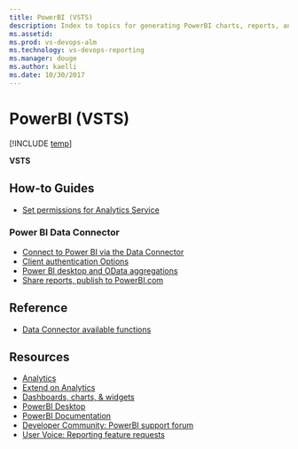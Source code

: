 ```yaml
---
title: PowerBI (VSTS)
description: Index to topics for generating PowerBI charts, reports, and dashboards for VSTS 
ms.assetid:  
ms.prod: vs-devops-alm
ms.technology: vs-devops-reporting
ms.manager: douge
ms.author: kaelli
ms.date: 10/30/2017
---
```


# PowerBI (VSTS)
[!INCLUDE [temp](../_shared/content-pack-deprecation.md)]

<b>VSTS</b> 
## How-to Guides

- [Set permissions for Analytics Service](../analytics/analytics-security.md?toc=/vsts/report/powerbi/toc.json&bc=/vsts/report/powerbi/breadcrumb/toc.json)  

<!---
Future:
- How to query for "Time in State"
- Power BI Copy/Paste Support for default Views
-->

### Power BI Data Connector
 
- [Connect to Power BI via the Data Connector](data-connector-connect.md)     
- [Client authentication Options](../analytics/client-authentication-options.md?toc=/vsts/report/powerbi/toc.json&bc=/vsts/report/powerbi/breadcrumb/toc.json)
- [Power BI desktop and OData aggregations](../analytics/using-odata-aggregations-with-power-bi-desktop.md?toc=/vsts/report/powerbi/toc.json&bc=/vsts/report/powerbi/breadcrumb/toc.json)    
- [Share reports, publish to PowerBI.com](../analytics/publishing-power-bi-desktop-to-power-bi.md?toc=/vsts/report/powerbi/toc.json&bc=/vsts/report/powerbi/breadcrumb/toc.json)    

 
## Reference
- [Data Connector available functions](data-connector-functions.md)    

<!-- Note: The above document will be cut, once all content is verified as moved to extend\Analytics-->

## Resources 
- [Analytics](../analytics/index.md)    
- [Extend on Analytics](../extend-analytics/index.md)    
- [Dashboards, charts, & widgets](../dashboards/index.md)  
- [PowerBI Desktop](https://powerbi.microsoft.com/documentation/powerbi-desktop-get-the-desktop/)  
- [PowerBI Documentation](https://powerbi.microsoft.com/documentation/powerbi-landing-page/)  
- [Developer Community: PowerBI support forum](https://developercommunity.visualstudio.com/search.html?f=&type=question+OR+problem&type=question+OR+problem&c=&redirect=search%2Fsearch&sort=relevance&q=PowerBI)
- [User Voice: Reporting feature requests](https://visualstudio.uservoice.com/forums/330519-visual-studio-team-services/category/145257-dashboards-and-reporting)

 
